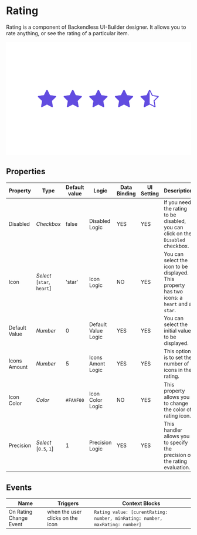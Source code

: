 # Rating
Rating is a component of Backendless UI-Builder designer. It allows you to rate anything, or see the rating of a particular item.

<p align="center">
  <img src="./thumbnail.png" alt="main thumbnail" width="780"/>
</p>

## Properties

| Property      | Type                            | Default value | Logic               | Data Binding | UI Setting | Description
|---------------|---------------------------------|---------------|---------------------|--------------|------------|-----------------------------------------------------------
| Disabled      | *Checkbox*                      | false         | Disabled Logic      | YES          | YES        | If you need the rating to be disabled, you can click on the `Disabled` checkbox.
| Icon          | *Select* <br/>[`star`, `heart`] | 'star'        | Icon Logic          | NO           | YES        | You can select the icon to be displayed. This property has two icons: a `heart` and a `star`.
| Default Value | *Number*                        | 0             | Default Value Logic | YES          | YES        | You can select the initial value to be displayed.
| Icons Amount  | *Number*                        | 5             | Icons Amont Logic   | YES          | YES        | This option is to set the number of icons in the rating.
| Icon Color    | *Color*                         | `#FAAF00`     | Icon Color Logic    | NO           | YES        | This property allows you to change the color of rating icon.
| Precision     | *Select* <br/>[`0.5`, `1`]      | 1             | Precision Logic     | YES          | YES        | This handler allows you to specify the precision of the rating evaluation.

## Events

| Name                    | Triggers                         | Context Blocks                                                                 |
|-------------------------|----------------------------------|--------------------------------------------------------------------------------|
| On Rating Change Event  | when the user clicks on the icon | `Rating value: [curentRating: number, minRating: number, maxRating: number]`   |
